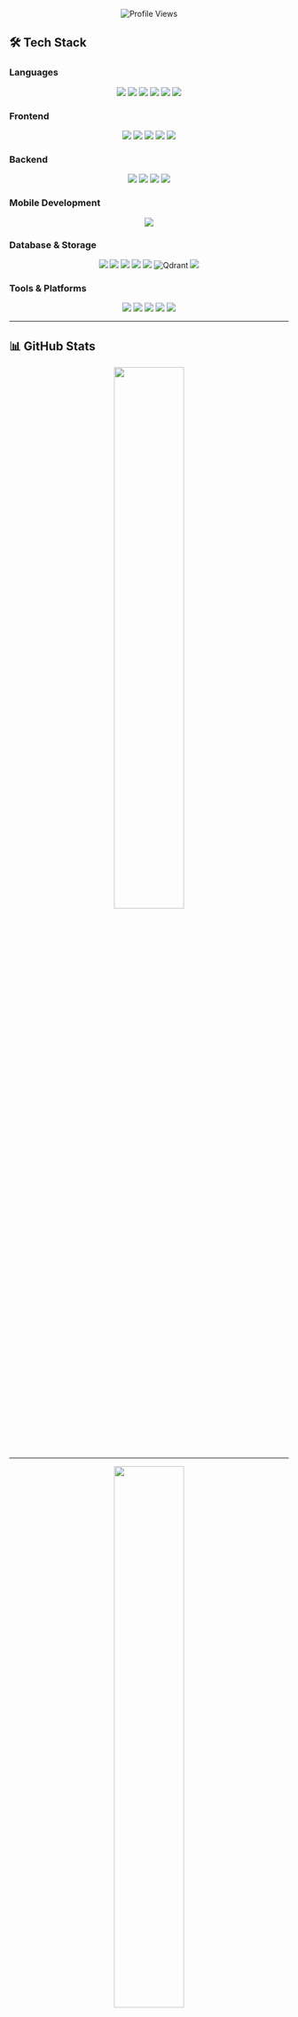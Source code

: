 <p align="center">
  <img src="https://komarev.com/ghpvc/?username=madhav-acharya&label=Profile%20Views&color=2962FF&style=for-the-badge" alt="Profile Views" />
</p>

## 🛠️ Tech Stack

### Languages

<p align="center"> 
  <img src="https://img.shields.io/badge/Python-3776AB?style=for-the-badge&logo=python&logoColor=white" /> 
  <img src="https://img.shields.io/badge/JavaScript-F7DF1E?style=for-the-badge&logo=javascript&logoColor=black" /> 
  <img src="https://img.shields.io/badge/TypeScript-3178C6?style=for-the-badge&logo=typescript&logoColor=white" /> 
  <img src="https://img.shields.io/badge/C-A8B9CC?style=for-the-badge&logo=c&logoColor=white" /> 
  <img src="https://img.shields.io/badge/C++-00599C?style=for-the-badge&logo=c%2B%2B&logoColor=white" /> 
  <img src="https://img.shields.io/badge/Java-ED8B00?style=for-the-badge&logo=java&logoColor=white" /> 
</p>

### Frontend

<p align="center"> 
  <img src="https://img.shields.io/badge/React-20232A?style=for-the-badge&logo=react&logoColor=61DAFB" /> 
  <img src="https://img.shields.io/badge/HTML5-E34F26?style=for-the-badge&logo=html5&logoColor=white" /> 
  <img src="https://img.shields.io/badge/CSS3-1572B6?style=for-the-badge&logo=css3&logoColor=white" /> 
  <img src="https://img.shields.io/badge/Tailwind_CSS-38B2AC?style=for-the-badge&logo=tailwind-css&logoColor=white" /> 
  <img src="https://img.shields.io/badge/EJS-FFDC00?style=for-the-badge&logo=ejs&logoColor=black" /> 
</p>

### Backend

<p align="center">
  <img src="https://img.shields.io/badge/Node.js-43853D?style=for-the-badge&logo=node.js&logoColor=white" /> 
  <img src="https://img.shields.io/badge/Express.js-404D59?style=for-the-badge&logo=express&logoColor=white" />  
  <img src="https://img.shields.io/badge/Next.js-000000?style=for-the-badge&logo=next.js&logoColor=white" />
  <img src="https://img.shields.io/badge/NestJS-E0234E?style=for-the-badge&logo=nestjs&logoColor=white" />
</p>


### Mobile Development
<p align="center">
  <img src="https://img.shields.io/badge/React_Native-20232A?style=for-the-badge&logo=react&logoColor=61DAFB" />
</p>

### Database & Storage
<p align="center">
  <img src="https://img.shields.io/badge/MySQL-00000F?style=for-the-badge&logo=mysql&logoColor=white" />
  <img src="https://img.shields.io/badge/MongoDB-4EA94B?style=for-the-badge&logo=mongodb&logoColor=white" />
  <img src="https://img.shields.io/badge/PostgreSQL-4169E1?style=for-the-badge&logo=postgresql&logoColor=white" />
  <img src="https://img.shields.io/badge/Prisma-2D3748?style=for-the-badge&logo=prisma&logoColor=white" />
  <img src="https://img.shields.io/badge/Supabase-3ECF8E?style=for-the-badge&logo=supabase&logoColor=white" />
  <img src="https://img.shields.io/badge/Qdrant-FF6B6B?style=for-the-badge&logoColor=white&labelColor=FF6B6B" alt="Qdrant" />
  <img src="https://img.shields.io/badge/Redis-DC382D?style=for-the-badge&logo=redis&logoColor=white" />
</p>



### Tools & Platforms

<p align="center">
  <img src="https://img.shields.io/badge/Git-F05032?style=for-the-badge&logo=git&logoColor=white" />
  <img src="https://img.shields.io/badge/VS_Code-007ACC?style=for-the-badge&logo=visual-studio-code&logoColor=white" />
  <img src="https://img.shields.io/badge/Figma-F24E1E?style=for-the-badge&logo=figma&logoColor=white" />
  <img src="https://img.shields.io/badge/Docker-2496ED?style=for-the-badge&logo=docker&logoColor=white" />
  <img src="https://img.shields.io/badge/Arduino-00979D?style=for-the-badge&logo=arduino&logoColor=white" />
</p>

---

## 📊 GitHub Stats

<div align="center">
  <img src="https://github-readme-stats.vercel.app/api?username=madhav-acharya&show_icons=true&theme=radical&count_private=true&hide_border=true&title_color=00FFFF&icon_color=FF00FF&text_color=c9d1d9&bg_color=0d1117&ring_color=ff00ff&line_height=40&custom_title=Madhav's%20GitHub%20Stats" width="50%" />
</div>

---

<div align="center">
  <img src="https://github-readme-streak-stats.herokuapp.com/?user=madhav-acharya&theme=radical&hide_border=true&background=0D1117&stroke=00FFFF&ring=FF00FF&fire=FF00FF&currStreakNum=FF00FF&sideNums=00FFFF&currStreakLabel=FF00FF&sideLabels=00FFFF&dates=FFFFFF" width="50%" />
</div>

---

<div align="center">
  <img src="https://github-readme-stats.vercel.app/api/top-langs/?username=madhav-acharya&layout=compact&theme=radical&hide_border=true&bg_color=0d1117&title_color=00FFFF&text_color=FFFFFF&langs_count=10" width="50%" />
</div>

---

## 📊 Contribution Graph 
<img align="left"  width="1024px" src="https://github-readme-activity-graph.vercel.app/graph?username=madhav-acharya&bg_color=0d0d0d&color=2ec55f&line=2c8f96&point=403d3d&area=true&hide_border=true" alt="Madhav's Contribution Graph" />

<br clear="left"/>


<h3 align="center">🔝 Top Contributed Repo</h3>

<p align="center">
  <img src="https://github-contributor-stats.vercel.app/api?username=madhav-acharya&limit=5&theme=dark&combine_all_yearly_contributions=true" />
</p>

---

<div align="center">
  <img src="https://github-profile-summary-cards.vercel.app/api/cards/profile-details?username=madhav-acharya&theme=radical&hide_border=true" />
</div>

---

<!-- Achievements Section -->
<div align="center">

## 🏆 GitHub Achievements

<img src="https://github-profile-trophy.vercel.app/?username=madhav-acharya&theme=tokyonight&no-frame=true&row=1&column=6&margin-w=15&margin-h=15&no-bg=true" alt="GitHub Trophies"/>

</div>

---


## 🤝 Let's Connect

<div align="center">
  <a href="mailto:acharyamadan351@gmail.com">
    <img src="https://img.shields.io/badge/Email-D14836?style=for-the-badge&logo=gmail&logoColor=white" alt="Email" />
  </a>
  <a href="https://github.com/madhav-acharya">
    <img src="https://img.shields.io/badge/GitHub-100000?style=for-the-badge&logo=github&logoColor=white" alt="GitHub" />
  </a>
  <a href="https://www.linkedin.com/in/madan-acharya-512428249/">
    <img src="https://img.shields.io/badge/LinkedIn-0A66C2?style=for-the-badge&logo=linkedin&logoColor=white" alt="LinkedIn" />
  </a>
</div>

<div align="center">
  <p style="font-size:18px; margin-top:20px;">
    "Building solutions that make a difference. Let's collaborate and innovate together."
  </p>
</div>
 
